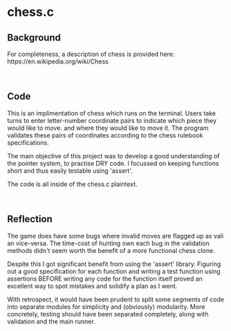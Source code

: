 <h1>chess.c</h1>
<h2>Background</h2>
<p>
  For completeness, a description of chess is provided here: https://en.wikipedia.org/wiki/Chess
</p>

<br>
<h2>Code</h2>
<p>
  This is an implimentation of chess which runs on the terminal. Users take turns to enter letter-number coordinate pairs to indicate   which piece they would like to move. and where they would like to move it. The program validates these pairs of coordinates according to the chess rulebook specifications.
  
  The main objective of this project was to develop a good understanding of the pointer system, to practise DRY code. I focussed on keeping functions short and thus easily testable using 'assert'.
  
  The code is all inside of the chess.c plaintext.
</p>
<br>
<h2>Reflection</h2>
<p>
  The game does have some bugs where invalid moves are flagged up as vali an vice-versa. The time-cost of hunting own each bug in the validation methods didn't seem worth the benefit of a more functional chess clone.
  
  Despite this I got significant benefit from using the 'assert' library. Figuring out a good specification for each function and writing a test function using assertions BEFORE writing any code for the function itself proved an excellent way to spot mistakes and solidify a plan as I went.
  
  With retrospect, it would have been prudent to split some segments of code into separate modules for simplicity and (obviously) modularity. More concretely, testing should have been separated completely, along with validation and the main runner.
</p>
